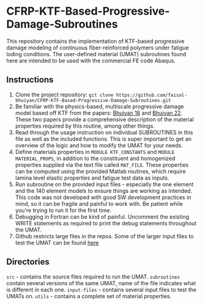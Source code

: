 # CFRP-KTF-Based-Progressive-Damage-Subroutines
This repository contains the implementation of KTF-based progressive damage modeling of continuous fiber-reinforced polymers under fatigue loding conditions. The user-defined material (UMAT) subroutines found here are intended to be used with the commercial FE code Abaqus.
  
## Instructions

1. Clone the project repository: `git clone https://github.com/faisal-bhuiyan/CFRP-KTF-Based-Progressive-Damage-Subroutines.git`
2. Be familiar with the physics-based, multiscale progressive damage model based off KTF from the papers: [Bhuiyan 18](https://www.sciencedirect.com/science/article/pii/S0142112318303530) and [Bhuiyan 22](https://www.sciencedirect.com/science/article/pii/S0263822321011764). These two papers provide a comprehensive description of the material properties required by this routine, among other things.
3. Read through the usage instruction on individual SUBROUTINES in this file as well as the included functions. This is super important to get an overview of the logic and how to modify the UMAT for your needs.
4. Define materials properties in `MODULE KTF_CONSTANTS` and `MODULE MATERIAL_PROPS`, in addition to the constituent and homogenized properties supplied via the text file called `MAT_FILE`. These properties can be computed using the provided Matlab routines, which require lamina level elastic properties and fatigue test data as inputs.
5. Run subroutine on the provided input files - especially the one element and the 140 element models to ensure things are working as intended. This code was not developed with good SW development practices in mind, so it can be fragile and painful to work with. Be patient while you're trying to run it for the first time.
6. Debugging in Fortran can be kind of painful. Uncomment the existing WRITE statements as required to print the debug statements throughout the UMAT.
7. Github restricts large files in the repos. Some of the larger input files to test the UMAT can be found [here](https://www.dropbox.com/scl/fo/i652cclt1f8b5o3gxb7j4/h?dl=0&rlkey=eqkpknacibwhk5h6xh4rr7faf)

## Directories

`src` - contains the source files required to run the UMAT. `subroutines` contain several versions of the same UMAT, name of the file indicates what is different in each one.
`input-files` - contains several input files to test the UMATs on.
`utils` - contains a complete set of material properties.
